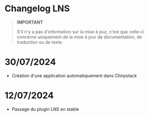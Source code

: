 # Changelog LNS

>**IMPORTANT**
>
>S'il n'y a pas d'information sur la mise à jour, c'est que celle-ci concerne uniquement de la mise à jour de documentation, de traduction ou de texte.

# 30/07/2024

- Création d'une application automatiquement dans Chirpstack

# 12/07/2024

- Passage du plugin LNS en stable
